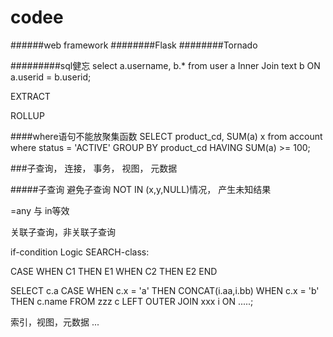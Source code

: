 # codee

######web framework
########Flask
########Tornado

#########sql健忘
select a.username, b.* from user a Inner Join text b ON a.userid = b.userid;

EXTRACT

ROLLUP

####where语句不能放聚集函数
SELECT product_cd, SUM(a) x from account where status = 'ACTIVE' GROUP BY product_cd HAVING SUM(a) >= 100;

###子查询， 连接， 事务， 视图， 元数据

#####子查询
避免子查询 NOT IN (x,y,NULL)情况， 产生未知结果

=any 与 in等效

关联子查询，非关联子查询

if-condition Logic
SEARCH-class:

CASE
    WHEN C1 THEN E1
    WHEN C2 THEN E2
END

SELECT c.a CASE WHEN c.x = 'a' THEN CONCAT(i.aa,i.bb) WHEN c.x = 'b' THEN c.name FROM zzz c LEFT OUTER JOIN xxx i ON .....;


索引，视图，元数据
...
